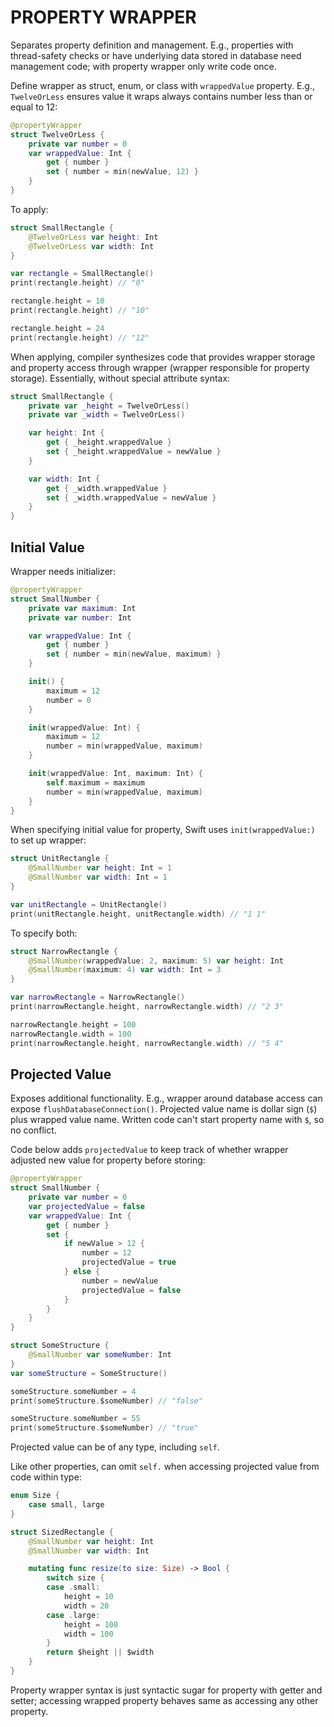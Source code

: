 # PROPERTY WRAPPER

Separates property definition and management. E.g., properties with thread-safety checks or have underlying data stored in database need management code; with property wrapper only write code once.

Define wrapper as struct, enum, or class with `wrappedValue` property. E.g., `TwelveOrLess` ensures value it wraps always contains number less than or equal to 12:

```swift
@propertyWrapper
struct TwelveOrLess {
    private var number = 0
    var wrappedValue: Int {
        get { number }
        set { number = min(newValue, 12) }
    }
}
```

To apply:

```swift
struct SmallRectangle {
    @TwelveOrLess var height: Int
    @TwelveOrLess var width: Int
}

var rectangle = SmallRectangle()
print(rectangle.height) // "0"

rectangle.height = 10
print(rectangle.height) // "10"

rectangle.height = 24
print(rectangle.height) // "12"
```

When applying, compiler synthesizes code that provides wrapper storage and property access through wrapper (wrapper responsible for property storage). Essentially, without special attribute syntax:

```swift
struct SmallRectangle {
    private var _height = TwelveOrLess()
    private var _width = TwelveOrLess()

    var height: Int {
        get { _height.wrappedValue }
        set { _height.wrappedValue = newValue }
    }

    var width: Int {
        get { _width.wrappedValue }
        set { _width.wrappedValue = newValue }
    }
}
```

## Initial Value

Wrapper needs initializer:

```swift
@propertyWrapper
struct SmallNumber {
    private var maximum: Int
    private var number: Int

    var wrappedValue: Int {
        get { number }
        set { number = min(newValue, maximum) }
    }

    init() {
        maximum = 12
        number = 0
    }

    init(wrappedValue: Int) {
        maximum = 12
        number = min(wrappedValue, maximum)
    }

    init(wrappedValue: Int, maximum: Int) {
        self.maximum = maximum
        number = min(wrappedValue, maximum)
    }
}
```

When specifying initial value for property, Swift uses `init(wrappedValue:)` to set up wrapper:

```swift
struct UnitRectangle {
    @SmallNumber var height: Int = 1
    @SmallNumber var width: Int = 1
}

var unitRectangle = UnitRectangle()
print(unitRectangle.height, unitRectangle.width) // "1 1"
```

To specify both:

```swift
struct NarrowRectangle {
    @SmallNumber(wrappedValue: 2, maximum: 5) var height: Int
    @SmallNumber(maximum: 4) var width: Int = 3
}

var narrowRectangle = NarrowRectangle()
print(narrowRectangle.height, narrowRectangle.width) // "2 3"

narrowRectangle.height = 100
narrowRectangle.width = 100
print(narrowRectangle.height, narrowRectangle.width) // "5 4"
```

## Projected Value

Exposes additional functionality. E.g., wrapper around database access can expose `flushDatabaseConnection()`. Projected value name is dollar sign (`$`) plus wrapped value name. Written code can't start property name with `$`, so no conflict.

Code below adds `projectedValue` to keep track of whether wrapper adjusted new value for property before storing:

```swift
@propertyWrapper
struct SmallNumber {
    private var number = 0
    var projectedValue = false
    var wrappedValue: Int {
        get { number }
        set {
            if newValue > 12 {
                number = 12
                projectedValue = true
            } else {
                number = newValue
                projectedValue = false
            }
        }
    }
}

struct SomeStructure {
    @SmallNumber var someNumber: Int
}
var someStructure = SomeStructure()

someStructure.someNumber = 4
print(someStructure.$someNumber) // "false"

someStructure.someNumber = 55
print(someStructure.$someNumber) // "true"
```

Projected value can be of any type, including `self`.

Like other properties, can omit `self.` when accessing projected value from code within type:

```swift
enum Size {
    case small, large
}

struct SizedRectangle {
    @SmallNumber var height: Int
    @SmallNumber var width: Int

    mutating func resize(to size: Size) -> Bool {
        switch size {
        case .small:
            height = 10
            width = 20
        case .large:
            height = 100
            width = 100
        }
        return $height || $width
    }
}
```

Property wrapper syntax is just syntactic sugar for property with getter and setter; accessing wrapped property behaves same as accessing any other property.

